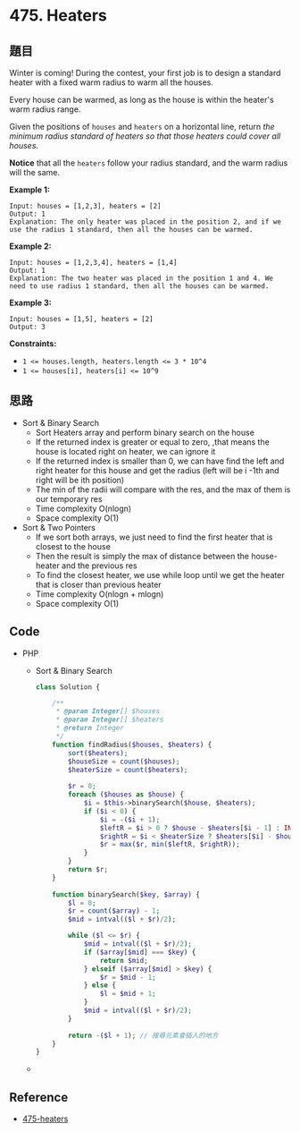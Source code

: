 # 475. Heaters

## 題目

Winter is coming! During the contest, your first job is to design a standard heater with a fixed warm radius to warm all the houses.

Every house can be warmed, as long as the house is within the heater's warm radius range.

Given the positions of `houses` and `heaters` on a horizontal line, return *the minimum radius standard of heaters so that those heaters could cover all houses.*

**Notice** that all the `heaters` follow your radius standard, and the warm radius will the same.

**Example 1:**

```
Input: houses = [1,2,3], heaters = [2]
Output: 1
Explanation: The only heater was placed in the position 2, and if we use the radius 1 standard, then all the houses can be warmed.

```

**Example 2:**

```
Input: houses = [1,2,3,4], heaters = [1,4]
Output: 1
Explanation: The two heater was placed in the position 1 and 4. We need to use radius 1 standard, then all the houses can be warmed.

```

**Example 3:**

```
Input: houses = [1,5], heaters = [2]
Output: 3

```

**Constraints:**

- `1 <= houses.length, heaters.length <= 3 * 10^4`
- `1 <= houses[i], heaters[i] <= 10^9`

## 思路

- Sort & Binary Search
    - Sort Heaters array and perform binary search on the house
    - If the returned index is greater or equal to zero, ,that means the house is located right on heater, we can ignore it
    - If the returned index is smaller than 0, we can have find the left and right heater for this house and get the radius (left will be i -1th and right will be ith position)
    - The min of the radii will compare with the res, and the max of them is our temporary res
    - Time complexity O(nlogn)
    - Space complexity O(1)
- Sort & Two Pointers
    - If we sort both arrays, we just need to find the first heater that is closest to the house
    - Then the result is simply the max of distance between the house-heater and the previous res
    - To find the closest heater, we use while loop until we get the heater that is closer than previous heater
    - Time complexity O(nlogn + mlogn)
    - Space complexity O(1)

## Code

- PHP
    - Sort & Binary Search

        ```php
        class Solution {

            /**
             * @param Integer[] $houses
             * @param Integer[] $heaters
             * @return Integer
             */
            function findRadius($houses, $heaters) {
                sort($heaters);
                $houseSize = count($houses);
                $heaterSize = count($heaters);
                
                $r = 0;
                foreach ($houses as $house) {
                    $i = $this->binarySearch($house, $heaters);
                    if ($i < 0) {
                        $i = -($i + 1);
                        $leftR = $i > 0 ? $house - $heaters[$i - 1] : INF;
                        $rightR = $i < $heaterSize ? $heaters[$i] - $house : INF;
                        $r = max($r, min($leftR, $rightR));
                    }
                }
                return $r;
            }
            
            function binarySearch($key, $array) {
                $l = 0;
                $r = count($array) - 1;
                $mid = intval(($l + $r)/2);

                while ($l <= $r) {
                    $mid = intval(($l + $r)/2);
                    if ($array[$mid] === $key) {
                        return $mid;
                    } elseif ($array[$mid] > $key) {
                        $r = $mid - 1;
                    } else {
                        $l = $mid + 1;
                    }
                    $mid = intval(($l + $r)/2);
                }
                
                return -($l + 1); // 搜尋元素會插入的地方
            }
        }
        ```

    - 

## Reference

- [475-heaters](https://just4once.gitbooks.io/leetcode-notes/content/leetcode/binary-search/475-heaters.html)